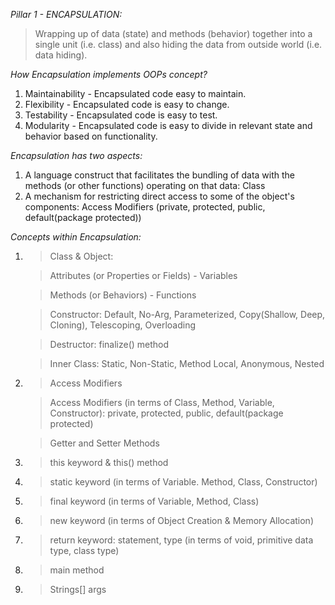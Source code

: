 *Pillar 1 - ENCAPSULATION:*
>Wrapping up of data (state) and methods (behavior) together into a single unit (i.e. class) and also hiding the data from outside world (i.e. data hiding).

_How Encapsulation implements OOPs concept?_
1. Maintainability - Encapsulated code easy to maintain.
2. Flexibility - Encapsulated code is easy to change.
3. Testability - Encapsulated code is easy to test.
4. Modularity - Encapsulated code is easy to divide in relevant state and behavior based on functionality.

_Encapsulation has two aspects:_
1. A language construct that facilitates the bundling of data with the methods (or other functions) operating on that data: Class
2. A mechanism for restricting direct access to some of the object's components: Access Modifiers (private, protected, public, default(package protected))

*Concepts within Encapsulation:*
1. >Class & Object:

    > Attributes (or Properties or Fields) - Variables

    > Methods (or Behaviors) - Functions 

    > Constructor: Default, No-Arg, Parameterized, Copy(Shallow, Deep, Cloning), Telescoping, Overloading 

    > Destructor: finalize() method 

    > Inner Class: Static, Non-Static, Method Local, Anonymous, Nested
2. >Access Modifiers
   
    > Access Modifiers (in terms of Class, Method, Variable, Constructor): private, protected, public, default(package protected)
   
    > Getter and Setter Methods
3. >this keyword & this() method
4. >static keyword (in terms of Variable. Method, Class, Constructor)
5. >final keyword (in terms of Variable, Method, Class)
6. >new keyword (in terms of Object Creation & Memory Allocation)
7. >return keyword: statement, type (in terms of void, primitive data type, class type)
8. >main method
9. >Strings[] args